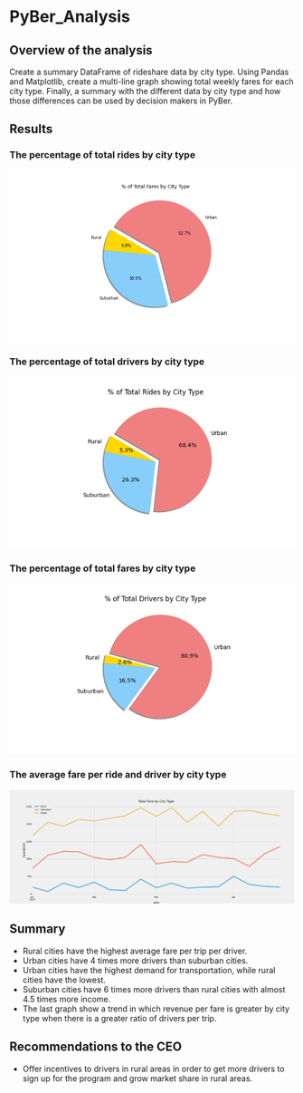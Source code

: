 # PyBer_Analysis

## Overview of the analysis

Create a summary DataFrame of rideshare data by city type. Using Pandas and Matplotlib, create a multi-line graph showing total weekly fares for each city type. Finally, a summary with the different data by city type and how those differences can be used by decision makers in PyBer.

## Results


### The percentage of total rides by city type
![](https://github.com/Aitorgoyare/PyBer_Analysis/blob/main/analysis/Fig5.png)
### The percentage of total drivers by city type
![](https://github.com/Aitorgoyare/PyBer_Analysis/blob/main/analysis/Fig6.png)
### The percentage of total fares by city type
![](https://github.com/Aitorgoyare/PyBer_Analysis/blob/main/analysis/Fig7.png)
### The average fare per ride and driver by city type
![](https://github.com/Aitorgoyare/PyBer_Analysis/blob/main/analysis/Pyber_fare_summary.png)

## Summary

- Rural cities have the highest average fare per trip per driver.
- Urban cities have 4 times more drivers than suburban cities.
- Urban cities have the highest demand for transportation, while rural cities have the lowest.
- Suburban cities have 6 times more drivers than rural cities with almost 4.5 times more income.
- The last graph show a trend in which revenue per fare is greater by city type when there is a greater ratio of drivers per trip.

## Recommendations to the CEO

- Offer incentives to drivers in rural areas in order to get more drivers to sign up for the program and grow market share in rural areas.
